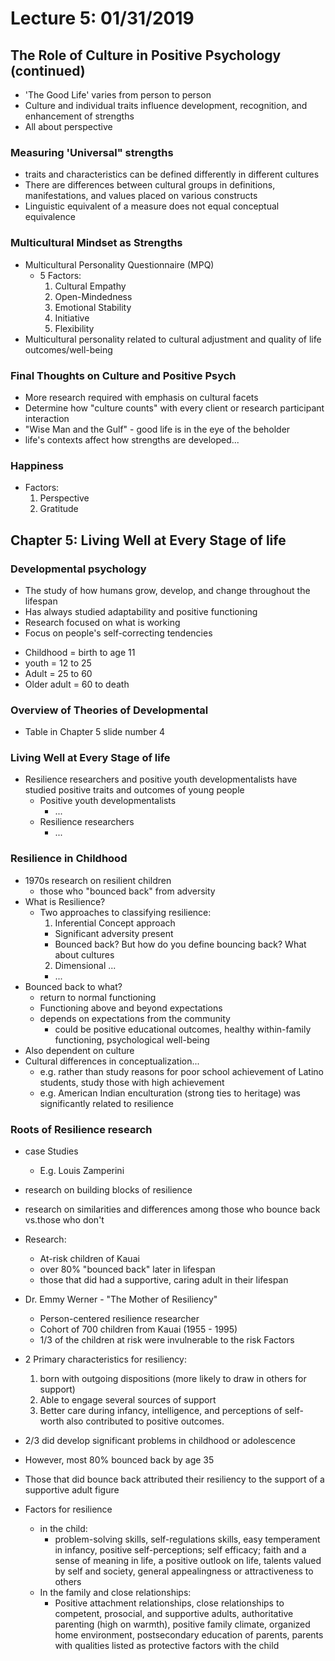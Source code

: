 # Lecture 5: 01/31/2019

## The Role of Culture in Positive Psychology (continued)

* 'The Good Life' varies from person to person
* Culture and individual traits influence development, recognition, and enhancement of strengths
* All about perspective

### Measuring 'Universal" strengths
* traits and characteristics can be defined differently in different cultures
* There are differences between cultural groups in definitions, manifestations, and values placed on various constructs
* Linguistic equivalent of a measure does not equal conceptual equivalence

### Multicultural Mindset as Strengths
* Multicultural Personality Questionnaire (MPQ)
  * 5 Factors:
      1. Cultural Empathy
      2. Open-Mindedness
      3. Emotional Stability
      4. Initiative
      5. Flexibility
* Multicultural personality related to cultural adjustment and quality of life outcomes/well-being

### Final Thoughts on Culture and Positive Psych
* More research required with emphasis on cultural facets
* Determine how "culture counts" with every client or research participant interaction
* "Wise Man and the Gulf" - good life is in the eye of the beholder
* life's contexts affect how strengths are developed...

### Happiness
* Factors:
  1. Perspective
  2. Gratitude

## Chapter 5: Living Well at Every Stage of life

### Developmental psychology
* The study of how humans grow, develop, and change throughout the lifespan
* Has always studied adaptability and positive functioning
* Research focused on what is working
* Focus on people's self-correcting tendencies

- Childhood = birth to age 11
- youth = 12 to 25
- Adult = 25 to 60
- Older adult = 60 to death

### Overview of Theories of Developmental
* Table in Chapter 5 slide number 4

### Living Well at Every Stage of life
* Resilience researchers and positive youth developmentalists have studied positive traits and outcomes of young people
  * Positive youth developmentalists
    * ...
  * Resilience researchers
    * ...
### Resilience in Childhood
* 1970s research on resilient children
  - those who "bounced back" from adversity
* What is Resilience?
  * Two approaches to classifying resilience:
    1. Inferential Concept approach
      * Significant adversity present
      * Bounced back? But how do you define bouncing back? What about cultures
    2. Dimensional ...
      * ...
* Bounced back to what?
  * return to normal functioning
  * Functioning above and beyond expectations
  * depends on expectations from the community
    * could be positive educational outcomes, healthy within-family functioning, psychological well-being
* Also dependent on culture
* Cultural differences in conceptualization...
  * e.g. rather than study reasons for poor school achievement of Latino students, study those with high achievement
  * e.g. American Indian enculturation (strong ties to heritage) was significantly related to resilience

### Roots of Resilience research
* case Studies
  * E.g. Louis Zamperini
* research on building blocks of resilience
* research on similarities and differences among those who bounce back vs.those who don't

* Research:
  * At-risk children of Kauai
  * over 80% "bounced back" later in lifespan
  * those that did had a supportive, caring adult in their lifespan

* Dr. Emmy Werner - "The Mother of Resiliency"
  * Person-centered resilience researcher
  * Cohort of 700 children from Kauai (1955 - 1995)
  * 1/3 of the children at risk were invulnerable to the risk Factors
* 2 Primary characteristics for resiliency:
  1. born with outgoing dispositions (more likely to draw in others for support)
  2. Able to engage several sources of support
  3. Better care during infancy, intelligence, and perceptions of self-worth also contributed to positive outcomes.

* 2/3 did develop significant problems in childhood or adolescence
* However, most 80% bounced back by age 35
* Those that did bounce back attributed their resiliency to the support of a supportive adult figure

* Factors for resilience
  * in the child:
    * problem-solving skills, self-regulations skills, easy temperament in infancy, positive self-perceptions; self efficacy; faith and a sense of meaning in life, a positive outlook on life, talents valued by self and society, general appealingness or attractiveness to others
  * In the family and close relationships:
    * Positive attachment relationships, close relationships to competent, prosocial, and supportive adults, authoritative parenting (high on warmth), positive family climate, organized home environment, postsecondary education of parents, parents with qualities listed as protective factors with the child
